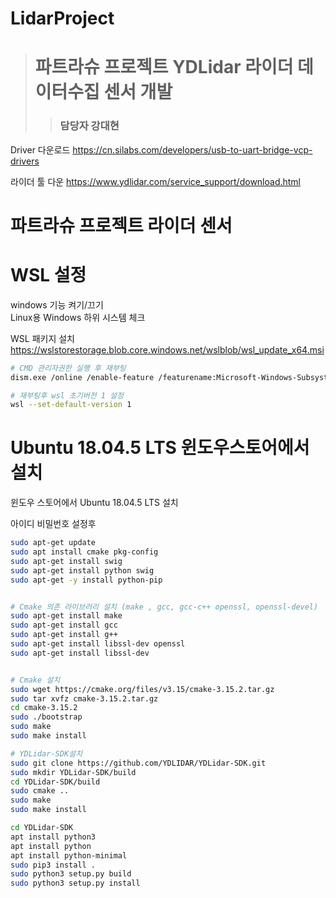 # LidarProject

> # 파트라슈 프로젝트 YDLidar 라이더 데이터수집 센서 개발
> > ### 담당자 강대현


Driver 다운로드
https://cn.silabs.com/developers/usb-to-uart-bridge-vcp-drivers

라이더 툴 다운
https://www.ydlidar.com/service_support/download.html

# 파트라슈 프로젝트 라이더 센서

# WSL 설정
windows 기능 켜기/끄기   
Linux용 Windows 하위 시스템 체크

WSL 패키지 설치
https://wslstorestorage.blob.core.windows.net/wslblob/wsl_update_x64.msi

```bash
# CMD 관리자권한 실행 후 재부팅
dism.exe /online /enable-feature /featurename:Microsoft-Windows-Subsystem-Linux /all /norestart
```

```bash
# 재부팅후 wsl 초기버전 1 설정
wsl --set-default-version 1
```
# Ubuntu 18.04.5 LTS 윈도우스토어에서 설치
윈도우 스토어에서 Ubuntu 18.04.5 LTS 설치

아이디 비밀번호 설정후

```bash
sudo apt-get update
sudo apt install cmake pkg-config
sudo apt-get install swig
sudo apt-get install python swig
sudo apt-get -y install python-pip


# Cmake 의존 라이브러리 설치 (make , gcc, gcc-c++ openssl, openssl-devel)
sudo apt-get install make
sudo apt-get install gcc 
sudo apt-get install g++
sudo apt-get install libssl-dev openssl
sudo apt-get install libssl-dev


# Cmake 설치
sudo wget https://cmake.org/files/v3.15/cmake-3.15.2.tar.gz
sudo tar xvfz cmake-3.15.2.tar.gz
cd cmake-3.15.2
sudo ./bootstrap
sudo make
sudo make install

# YDLidar-SDK설치
sudo git clone https://github.com/YDLIDAR/YDLidar-SDK.git
sudo mkdir YDLidar-SDK/build
cd YDLidar-SDK/build
sudo cmake ..
sudo make
sudo make install

cd YDLidar-SDK
apt install python3
apt install python
apt install python-minimal
sudo pip3 install .
sudo python3 setup.py build
sudo python3 setup.py install
```
